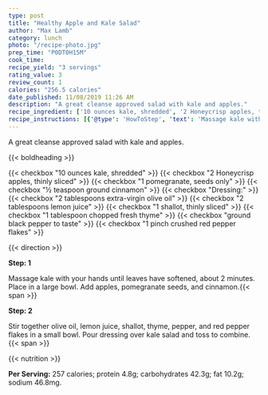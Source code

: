```yaml
---
type: post
title: "Healthy Apple and Kale Salad"
author: "Max Lamb"
category: lunch
photo: "/recipe-photo.jpg"
prep_time: "P0DT0H15M"
cook_time: 
recipe_yield: "3 servings"
rating_value: 3
review_count: 1
calories: "256.5 calories"
date_published: 11/08/2019 11:26 AM
description: "A great cleanse approved salad with kale and apples."
recipe_ingredient: ['10 ounces kale, shredded', '2 Honeycrisp apples, thinly sliced', '1 pomegranate, seeds only', '½ teaspoon ground cinnamon', 'Dressing:', '2 tablespoons extra-virgin olive oil', '2 tablespoons lemon juice', '1 shallot, thinly sliced', '1 tablespoon chopped fresh thyme', 'ground black pepper to taste', '1 pinch crushed red pepper flakes']
recipe_instructions: [{'@type': 'HowToStep', 'text': 'Massage kale with your hands until leaves have softened, about 2 minutes. Place in a large bowl. Add apples, pomegranate seeds, and cinnamon.\n'}, {'@type': 'HowToStep', 'text': 'Stir together olive oil, lemon juice, shallot, thyme, pepper, and red pepper flakes in a small bowl. Pour dressing over kale salad and toss to combine.\n'}]
---
```


A great cleanse approved salad with kale and apples. 

{{< boldheading >}}

{{< checkbox "10 ounces kale, shredded" >}}
{{< checkbox "2  Honeycrisp apples, thinly sliced" >}}
{{< checkbox "1  pomegranate, seeds only" >}}
{{< checkbox "½ teaspoon ground cinnamon" >}}
{{< checkbox "Dressing:" >}}
{{< checkbox "2 tablespoons extra-virgin olive oil" >}}
{{< checkbox "2 tablespoons lemon juice" >}}
{{< checkbox "1  shallot, thinly sliced" >}}
{{< checkbox "1 tablespoon chopped fresh thyme" >}}
{{< checkbox "ground black pepper to taste" >}}
{{< checkbox "1 pinch crushed red pepper flakes" >}}


{{< direction >}}

**Step: 1**

Massage kale with your hands until leaves have softened, about 2 minutes. Place in a large bowl. Add apples, pomegranate seeds, and cinnamon.{{< span >}}

**Step: 2**

Stir together olive oil, lemon juice, shallot, thyme, pepper, and red pepper flakes in a small bowl. Pour dressing over kale salad and toss to combine.{{< span >}}

{{< nutrition >}}

**Per Serving:** 257 calories; protein 4.8g; carbohydrates 42.3g; fat 10.2g; sodium 46.8mg.
